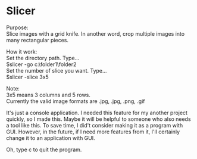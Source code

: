 Slicer
======

<p>Purpose:<br/>
Slice images with a grid knife. In another word, crop multiple images into many rectangular pieces.</p>

<p>How it work:<br/>
Set the directory path. Type...<br/>
$slicer -go c:\folder1\folder2
<br/>
Set the number of slice you want. Type...<br/>
$slicer -slice 3x5</p>

<p>Note:<br/>
3x5 means 3 columns and 5 rows.<br/>
Currently the valid image formats are .jpg, .jpg, .png, .gif<//p>

<p>It's just a console application. I needed this feature for my another project quickly, so I made this. Maybe it will be helpful to someone who also needs a tool like this. To save time, I did't consider making it as a program with GUI. However, in the future, if I need more features from it, I'll certainly change it to an application with GUI.</p>

<p>Oh, type c to quit the program.</p>


